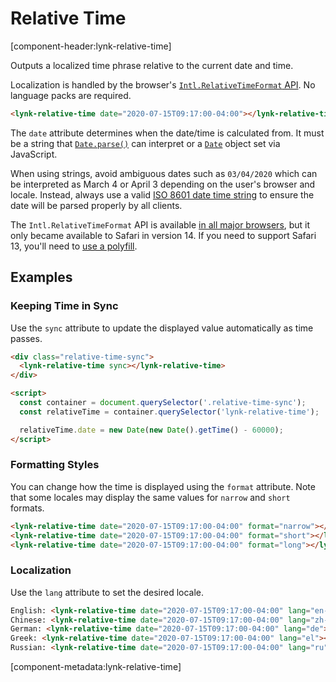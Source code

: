 # Relative Time

[component-header:lynk-relative-time]

Outputs a localized time phrase relative to the current date and time.

Localization is handled by the browser's [`Intl.RelativeTimeFormat` API](https://developer.mozilla.org/en-US/docs/Web/JavaScript/Reference/Global_Objects/Intl/RelativeTimeFormat). No language packs are required.

```html preview
<lynk-relative-time date="2020-07-15T09:17:00-04:00"></lynk-relative-time>
```

The `date` attribute determines when the date/time is calculated from. It must be a string that [`Date.parse()`](https://developer.mozilla.org/en-US/docs/Web/JavaScript/Reference/Global_Objects/Date/parse) can interpret or a [`Date`](https://developer.mozilla.org/en-US/docs/Web/JavaScript/Reference/Global_Objects/Date) object set via JavaScript.

<lynk-alert open>When using strings, avoid ambiguous dates such as `03/04/2020` which can be interpreted as March 4 or April 3 depending on the user's browser and locale. Instead, always use a valid [ISO 8601 date time string](https://developer.mozilla.org/en-US/docs/Web/JavaScript/Reference/Global_Objects/Date/parse#Date_Time_String_Format) to ensure the date will be parsed properly by all clients.</lynk-alert>

<lynk-alert type="warning" open>The `Intl.RelativeTimeFormat` API is available [in all major browsers](https://caniuse.com/mdn-javascript_builtins_intl_relativetimeformat), but it only became available to Safari in version 14. If you need to support Safari 13, you'll need to [use a polyfill](https://github.com/catamphetamine/relative-time-format).</lynk-alert>

## Examples

### Keeping Time in Sync

Use the `sync` attribute to update the displayed value automatically as time passes.

```html preview
<div class="relative-time-sync">
  <lynk-relative-time sync></lynk-relative-time>
</div>

<script>
  const container = document.querySelector('.relative-time-sync');
  const relativeTime = container.querySelector('lynk-relative-time');

  relativeTime.date = new Date(new Date().getTime() - 60000);
</script>
```

### Formatting Styles

You can change how the time is displayed using the `format` attribute. Note that some locales may display the same values for `narrow` and `short` formats.

```html preview
<lynk-relative-time date="2020-07-15T09:17:00-04:00" format="narrow"></lynk-relative-time><br />
<lynk-relative-time date="2020-07-15T09:17:00-04:00" format="short"></lynk-relative-time><br />
<lynk-relative-time date="2020-07-15T09:17:00-04:00" format="long"></lynk-relative-time>
```

### Localization

Use the `lang` attribute to set the desired locale.

```html preview
English: <lynk-relative-time date="2020-07-15T09:17:00-04:00" lang="en-US"></lynk-relative-time><br />
Chinese: <lynk-relative-time date="2020-07-15T09:17:00-04:00" lang="zh-CN"></lynk-relative-time><br />
German: <lynk-relative-time date="2020-07-15T09:17:00-04:00" lang="de"></lynk-relative-time><br />
Greek: <lynk-relative-time date="2020-07-15T09:17:00-04:00" lang="el"></lynk-relative-time><br />
Russian: <lynk-relative-time date="2020-07-15T09:17:00-04:00" lang="ru"></lynk-relative-time>
```

[component-metadata:lynk-relative-time]
